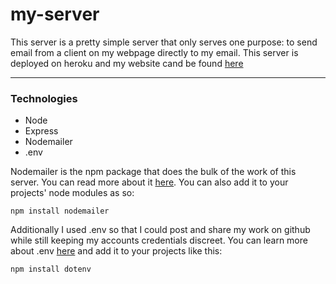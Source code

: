 # my-server
This server is a pretty simple server that only serves one purpose: to send email from a client on my webpage directly to my email.
This server is deployed on heroku and my website cand be found [here](http://eduardofranco.me/)

-----------------------------------------------------------------

### Technologies
- Node
- Express
- Nodemailer
- .env

Nodemailer is the npm package that does the bulk of the work of this server. You can read more about it [here](https://nodemailer.com/about/).
You can also add it to your projects' node modules as so:

```
npm install nodemailer
```

Additionally I used .env so that I could post and share my work on github while still keeping my accounts credentials discreet.
You can learn more about .env [here](https://www.npmjs.com/package/dotenv) and add it to your projects like this:
```
npm install dotenv
```
